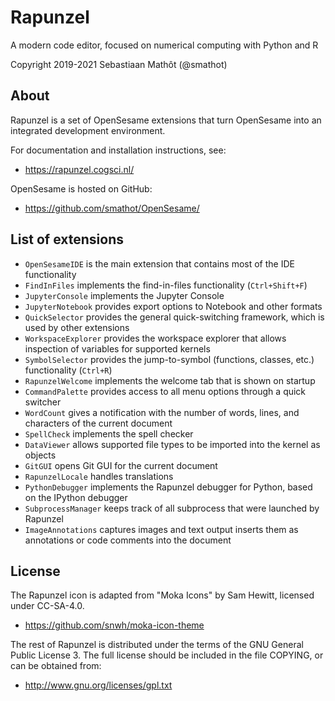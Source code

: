 # Rapunzel

A modern code editor, focused on numerical computing with Python and R

Copyright 2019-2021 Sebastiaan Mathôt (@smathot)


## About

Rapunzel is a set of OpenSesame extensions that turn OpenSesame into an integrated development environment.

For documentation and installation instructions, see:

- <https://rapunzel.cogsci.nl/>

OpenSesame is hosted on GitHub:

- <https://github.com/smathot/OpenSesame/>


## List of extensions

- `OpenSesameIDE` is the main extension that contains most of the IDE functionality
- `FindInFiles` implements the find-in-files functionality (`Ctrl+Shift+F`)
- `JupyterConsole` implements the Jupyter Console
- `JupyterNotebook` provides export options to Notebook and other formats
- `QuickSelector` provides the general quick-switching framework, which is used by other extensions
- `WorkspaceExplorer` provides the workspace explorer that allows inspection of variables for supported kernels
- `SymbolSelector` provides the jump-to-symbol (functions, classes, etc.) functionality (`Ctrl+R`)
- `RapunzelWelcome` implements the welcome tab that is shown on startup
- `CommandPalette` provides access to all menu options through a quick switcher
- `WordCount` gives a notification with the number of words, lines, and characters of the current document
- `SpellCheck` implements the spell checker
- `DataViewer` allows supported file types to be imported into the kernel as objects
- `GitGUI` opens Git GUI for the current document
- `RapunzelLocale` handles translations
- `PythonDebugger` implements the Rapunzel debugger for Python, based on the IPython debugger
- `SubprocessManager` keeps track of all subprocess that were launched by Rapunzel
- `ImageAnnotations` captures images and text output inserts them as annotations or code comments into the document


## License

The Rapunzel icon is adapted from "Moka Icons" by Sam Hewitt, licensed under CC-SA-4.0.

- <https://github.com/snwh/moka-icon-theme>

The rest of Rapunzel is distributed under the terms of the GNU General Public License 3. The full license should be included in the file COPYING, or can be obtained from:

- <http://www.gnu.org/licenses/gpl.txt>
